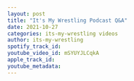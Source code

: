 ```yaml
---
layout: post
title: "It's My Wrestling Podcast Q&A"
date: 2021-10-27
categories: its-my-wrestling videos
author: its-my-wrestling
spotify_track_id: 
youtube_video_id: mSYUYJLCqkA
apple_track_id: 
youtube_metadata: 
---
```

